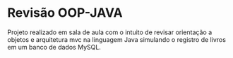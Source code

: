 # Revisão OOP-JAVA
Projeto realizado em sala de aula com o intuito de revisar orientação a objetos e arquitetura mvc na linguagem Java simulando o registro de livros em um banco de dados MySQL.

